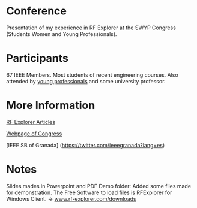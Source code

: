 # Conference

Presentation of my experience in RF Explorer at the SWYP Congress (Students Women and Young Professionals).

# Participants

67 IEEE Members. Most students of recent engineering courses. Also attended by [young professionals](http://yp.ieee.org/) and some university professor.

# More Information

[RF Explorer Articles](http://j3.rf-explorer.com/articles-faq)

[Webpage of Congress](http://sites.ieee.org/sb-ugr/)

[IEEE SB of Granada] (https://twitter.com/ieeegranada?lang=es)

# Notes

Slides mades in Powerpoint and PDF
Demo folder: Added some files made for demonstration. The Free Software to load files is RFExplorer for Windows Client. -> www.rf-explorer.com/downloads
